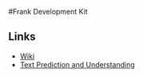 #Frank Development Kit

## Links
* [Wiki](https://github.com/acortix/fdk/wiki)
* [Text Prediction and Understanding](https://github.com/acortix/fdk/wiki/Text-Prediction-and-Understanding)

